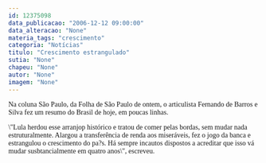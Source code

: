 ```yaml
---
id: 12375098
data_publicacao: "2006-12-12 09:00:00"
data_alteracao: "None"
materia_tags: "crescimento"
categoria: "Notícias"
titulo: "Crescimento estrangulado"
sutia: "None"
chapeu: "None"
autor: "None"
imagem: "None"
---
```

<p><P><FONT face=Verdana>Na coluna São Paulo, da Folha de São Paulo de ontem, o articulista Fernando de Barros e Silva fez um resumo do Brasil de hoje, em poucas linhas.</FONT></P></p>
<p><P><FONT face=Verdana>\"Lula herdou esse arranjop histórico e tratou de comer pelas bordas, sem mudar nada estruturalmente. Alargou a transferência de renda aos miseráveis, fez o jogo da banca e estrangulou o crescimento do pa?s. Há sempre incautos dispostos a acreditar que isso vá mudar susbtancialmente em quatro anos\", escreveu.</FONT></P> </p>
